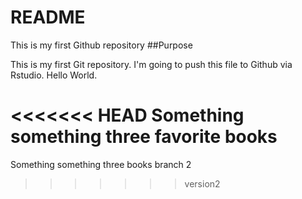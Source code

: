 # README
This is my first Github repository
##Purpose

This is my first Git repository. I'm going to push this file to Github via Rstudio. Hello World. 

<<<<<<< HEAD
Something something three favorite books
=======
Something something three books branch 2
>>>>>>> version2
